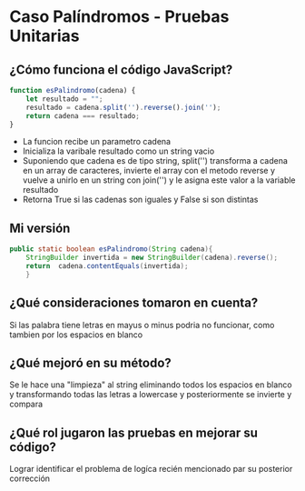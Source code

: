  Caso Palíndromos - Pruebas Unitarias
======================================
¿Cómo funciona el código JavaScript?
--------------------------------------
```js
function esPalindromo(cadena) {
    let resultado = "";
    resultado = cadena.split('').reverse().join('');
    return cadena === resultado;
}
```
- La funcion recibe un parametro cadena  
- Inicializa la varibale resultado como un string vacio  
- Suponiendo que cadena es de tipo string, split('') transforma a cadena en un array de caracteres, invierte el array 
con el metodo reverse y vuelve a unirlo en un string con join('') y le asigna este valor a la variable resultado  
- Retorna True si las cadenas son iguales y False si son distintas  

Mi versión
---------- 
```java
public static boolean esPalindromo(String cadena){
    StringBuilder invertida = new StringBuilder(cadena).reverse();
    return  cadena.contentEquals(invertida);
    }
```

¿Qué consideraciones tomaron en cuenta?
----------------------------------------
Si las palabra tiene letras en mayus o minus podria no funcionar, como tambien por los espacios en blanco

¿Qué mejoró en su método?
-------------------------
Se le hace una "limpieza" al string eliminando todos los espacios en blanco y transformando todas las letras a lowercase
 y posteriormente se invierte y compara

¿Qué rol jugaron las pruebas en mejorar su código?
-----------------------------------------------------
Lograr identificar el problema de logíca recién mencionado par su posterior corrección